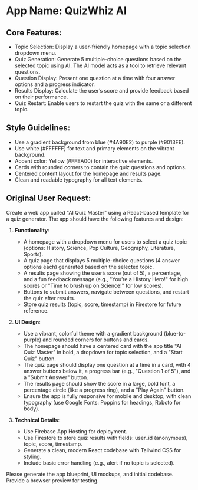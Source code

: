 # **App Name**: QuizWhiz AI

## Core Features:

- Topic Selection: Display a user-friendly homepage with a topic selection dropdown menu.
- Quiz Generation: Generate 5 multiple-choice questions based on the selected topic using AI.  The AI model acts as a tool to retrieve relevant questions.
- Question Display: Present one question at a time with four answer options and a progress indicator.
- Results Display: Calculate the user’s score and provide feedback based on their performance.
- Quiz Restart: Enable users to restart the quiz with the same or a different topic.

## Style Guidelines:

- Use a gradient background from blue (#4A90E2) to purple (#9013FE).
- Use white (#FFFFFF) for text and primary elements on the vibrant background.
- Accent color: Yellow (#FFEA00) for interactive elements.
- Cards with rounded corners to contain the quiz questions and options.
- Centered content layout for the homepage and results page.
- Clean and readable typography for all text elements.

## Original User Request:
Create a web app called "AI Quiz Master" using a React-based template for a quiz generator. The app should have the following features and design:

1. **Functionality**:
   - A homepage with a dropdown menu for users to select a quiz topic (options: History, Science, Pop Culture, Geography, Literature, Sports).
   - A quiz page that displays 5 multiple-choice questions (4 answer options each) generated based on the selected topic.
   - A results page showing the user’s score (out of 5), a percentage, and a fun feedback message (e.g., "You’re a History Hero!" for high scores or "Time to brush up on Science!" for low scores).
   - Buttons to submit answers, navigate between questions, and restart the quiz after results.
   - Store quiz results (topic, score, timestamp) in Firestore for future reference.

2. **UI Design**:
   - Use a vibrant, colorful theme with a gradient background (blue-to-purple) and rounded corners for buttons and cards.
   - The homepage should have a centered card with the app title "AI Quiz Master" in bold, a dropdown for topic selection, and a "Start Quiz" button.
   - The quiz page should display one question at a time in a card, with 4 answer buttons below it, a progress bar (e.g., "Question 1 of 5"), and a "Submit Answer" button.
   - The results page should show the score in a large, bold font, a percentage circle (like a progress ring), and a "Play Again" button.
   - Ensure the app is fully responsive for mobile and desktop, with clean typography (use Google Fonts: Poppins for headings, Roboto for body).

3. **Technical Details**:
   - Use Firebase App Hosting for deployment.
   - Use Firestore to store quiz results with fields: user_id (anonymous), topic, score, timestamp.
   - Generate a clean, modern React codebase with Tailwind CSS for styling.
   - Include basic error handling (e.g., alert if no topic is selected).

Please generate the app blueprint, UI mockups, and initial codebase. Provide a browser preview for testing.
  